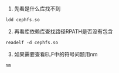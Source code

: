 1. 先看是什么库找不到
```
ldd cephfs.so
```

2. 再看库依赖库查找路径RPATH是否没有包含
```
readelf -d cephfs.so
```

3. 如果需要查看ELF中的符号问题用nm

```
nm
```
